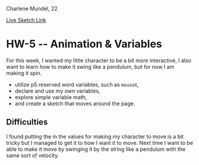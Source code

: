 Charlene Mundel, 22

[Live Sketch Link](https://yewtreedesign.github.io/120-work/HW-5/)


# HW-5 -- Animation & Variables

For this week, I wanted my little character to be a bit more interactive, I also want to learn how to make it swing like a pendulum, but for now I am making it spin.

- utilize p5 reserved word variables, such as `mouseX`,
- declare and use my own variables,
- explore simple variable math,
- and create a sketch that moves around the page.

## Difficulties

I found putting the in the values for making my character to move is a bit tricky but I managed to get it to how I want it to move.
Next time I want to be able to make it move by swinging it by the string like a pendulum with the same sort of velocity.
